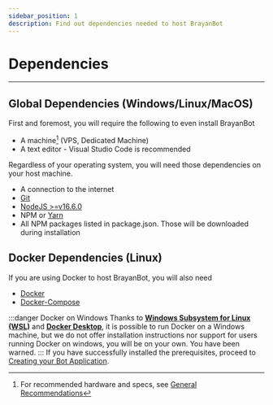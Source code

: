 ```yaml
---
sidebar_position: 1
description: Find out dependencies needed to host BrayanBot
---
```


# Dependencies

---

## Global Dependencies (Windows/Linux/MacOS)

First and foremost, you will require the following to even install BrayanBot

- A machine[^1] (VPS, Dedicated Machine)
- A text editor - Visual Studio Code is recommended

Regardless of your operating system, you will need those dependencies on your host machine.

- A connection to the internet
- [Git](https://git-scm.com/downloads)
- [NodeJS  >=v16.6.0](https://nodejs.org/en/)
- NPM or [Yarn](https://yarnpkg.com/)
- All NPM packages listed in package.json. Those will be downloaded during installation


## Docker Dependencies (Linux)

If you are using Docker to host BrayanBot, you will also need

- [Docker](https://docs.docker.com/get-docker/)
- [Docker-Compose](https://docs.docker.com/compose/install/)

:::danger Docker on Windows
Thanks to [**Windows Subsystem for Linux (WSL)**](https://docs.microsoft.com/en-us/windows/wsl/install) and [**Docker Desktop**](https://www.docker.com/products/docker-desktop), it is possible to run Docker on a Windows machine, but we do not offer installation instructions nor support for users running Docker on windows, you will be on your own. You have been warned.
:::
If you have successfully installed the prerequisites, proceed to [Creating your Bot Application](/docs/Setup/pre-installation).

[^1]: For recommended hardware and specs, see [General Recommendations](/docs/Setup/recomendations)